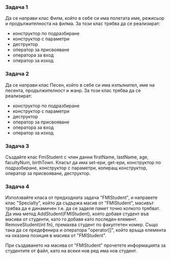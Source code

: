### Задача 1
Да се направи клас Филм, който в себе си има полетата име, режисьор и продължителноста на филма. За този клас трябва да се реализират:
   * конструктор по подразбиране
   * конструктор с параметри 
   * деструктор 
   * оператор за присвояване
   * оператора за вход
   * оператор за изход
    
### Задача 2
Да се направи клас Песен, който в себе си има изпълнител, име на песента, продължителност и жанр. За този клас трябва да се реализират:
   * конструктор по подразбиране
   * конструктор с параметри 
   * деструктор 
   * оператор за присвояване
   * оператора за вход
   * оператор за изход

### Задача 3

Създайте клас FmiStudent с член данни firstName, lastName, age, facultyNum, birthTown. Класът да има set-ери, get-ери, конструктор по подразбиране, конструктор с параметри, копиращ конструктор, оператор за присвояване, деструктор.

### Задача 4

Използвайте класа от предходната задача "FMIStudent", и направете клас "Specialty", който да съдържа масив от "FMIStudent", масивът трябва да е динамичен т.е. да се заделя памет точно колкото трябват. Да има метод AddStudent(FMIStudent), която добавя студент във масива от студенти, като го добавя като последен елемент. RemoveStudent(int fn), премахва студент по факултетен номер. Също така да се предефенира и оператора "operator[]", който връща елемента  на оказана позиция в масива от "FMIStudent". 

При създаването на масива от "FMIStudent" прочетете информацията за студентите от файл, като на всеки нов ред има нов студент.
